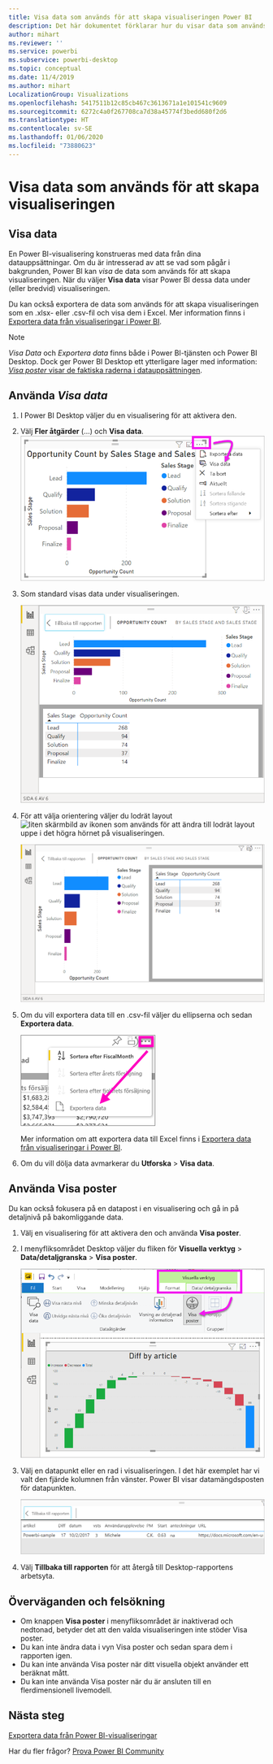 ```yaml
---
title: Visa data som används för att skapa visualiseringen Power BI
description: Det här dokumentet förklarar hur du visar data som används för att skapa en visualisering i Power BI och hur du exporterar dessa data till en .csv-fil.
author: mihart
ms.reviewer: ''
ms.service: powerbi
ms.subservice: powerbi-desktop
ms.topic: conceptual
ms.date: 11/4/2019
ms.author: mihart
LocalizationGroup: Visualizations
ms.openlocfilehash: 5417511b12c85cb467c3613671a1e101541c9609
ms.sourcegitcommit: 6272c4a0f267708ca7d38a45774f3bedd680f2d6
ms.translationtype: HT
ms.contentlocale: sv-SE
ms.lasthandoff: 01/06/2020
ms.locfileid: "73880623"
---
```

# <a name="show-the-data-that-was-used-to-create-the-visualization"></a>Visa data som används för att skapa visualiseringen
## <a name="show-data"></a>Visa data
En Power BI-visualisering konstrueras med data från dina datauppsättningar. Om du är intresserad av att se vad som pågår i bakgrunden, Power BI kan *visa* de data som används för att skapa visualiseringen. När du väljer **Visa data** visar Power BI dessa data under (eller bredvid) visualiseringen.

Du kan också exportera de data som används för att skapa visualiseringen som en .xlsx- eller .csv-fil och visa dem i Excel. Mer information finns i [Exportera data från visualiseringar i Power BI](power-bi-visualization-export-data.md).

> [!NOTE]
> *Visa Data* och *Exportera data* finns både i Power BI-tjänsten och Power BI Desktop. Dock ger Power BI Desktop ett ytterligare lager med information: [*Visa poster* visar de faktiska raderna i datauppsättningen](../desktop-see-data-see-records.md).
> 
> 

## <a name="using-show-data"></a>Använda *Visa data* 
1. I Power BI Desktop väljer du en visualisering för att aktivera den.

2. Välj **Fler åtgärder** (...) och **Visa data**. 
    ![visningsalternativ för Visa data](media/service-reports-show-data/power-bi-more-action.png)


3. Som standard visas data under visualiseringen.
   
   ![visning av visuellt objekt och lodräta data](media/service-reports-show-data/power-bi-show-data-below.png)

4. För att välja orientering väljer du lodrät layout ![liten skärmbild av ikonen som används för att ändra till lodrät layout](media/service-reports-show-data/power-bi-vertical-icon-new.png) uppe i det högra hörnet på visualiseringen.
   
   ![visning av visuellt objekt och vågräta data](media/service-reports-show-data/power-bi-show-data-side.png)
5. Om du vill exportera data till en .csv-fil väljer du ellipserna och sedan **Exportera data**.
   
    ![välj Exportera data](media/service-reports-show-data/power-bi-export-data-new.png)
   
    Mer information om att exportera data till Excel finns i [Exportera data från visualiseringar i Power BI](power-bi-visualization-export-data.md).
6. Om du vill dölja data avmarkerar du **Utforska** > **Visa data**.

## <a name="using-show-records"></a>Använda Visa poster
Du kan också fokusera på en datapost i en visualisering och gå in på detaljnivå på bakomliggande data. 

1. Välj en visualisering för att aktivera den och använda **Visa poster**. 

2. I menyfliksområdet Desktop väljer du fliken för **Visuella verktyg** > **Data/detaljgranska** > **Visa poster**. 

    ![Skärmbild där Visa poster har valts.](media/service-reports-show-data/power-bi-see-record.png)

3. Välj en datapunkt eller en rad i visualiseringen. I det här exemplet har vi valt den fjärde kolumnen från vänster. Power BI visar datamängdsposten för datapunkten.

    ![Skärmbild av enskild post från datamängd.](media/service-reports-show-data/power-bi-row.png)

4. Välj **Tillbaka till rapporten** för att återgå till Desktop-rapportens arbetsyta. 

## <a name="considerations-and-troubleshooting"></a>Överväganden och felsökning

- Om knappen **Visa poster** i menyfliksområdet är inaktiverad och nedtonad, betyder det att den valda visualiseringen inte stöder Visa poster.
- Du kan inte ändra data i vyn Visa poster och sedan spara dem i rapporten igen.
- Du kan inte använda Visa poster när ditt visuella objekt använder ett beräknat mått.
- Du kan inte använda Visa poster när du är ansluten till en flerdimensionell livemodell.  

## <a name="next-steps"></a>Nästa steg
[Exportera data från Power BI-visualiseringar](power-bi-visualization-export-data.md)    

Har du fler frågor? [Prova Power BI Community](https://community.powerbi.com/)

